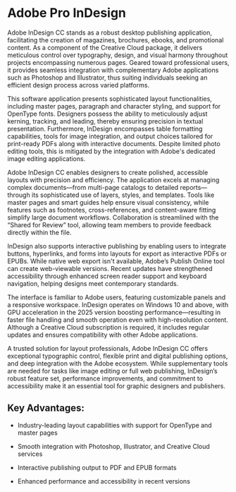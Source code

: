 # Adobe Pro InDesign 
Adobe InDesign CC stands as a robust desktop publishing application, facilitating the creation of magazines, brochures, ebooks, and promotional content. As a component of the Creative Cloud package, it delivers meticulous control over typography, design, and visual harmony throughout projects encompassing numerous pages. Geared toward professional users, it provides seamless integration with complementary Adobe applications such as Photoshop and Illustrator, thus suiting individuals seeking an efficient design process across varied platforms.

This software application presents sophisticated layout functionalities, including master pages, paragraph and character styling, and support for OpenType fonts. Designers possess the ability to meticulously adjust kerning, tracking, and leading, thereby ensuring precision in textual presentation. Furthermore, InDesign encompasses table formatting capabilities, tools for image integration, and output choices tailored for print-ready PDFs along with interactive documents. Despite limited photo editing tools, this is mitigated by the integration with Adobe's dedicated image editing applications.


Adobe InDesign CC enables designers to create polished, accessible layouts with precision and efficiency. The application excels at managing complex documents—from multi-page catalogs to detailed reports—through its sophisticated use of layers, styles, and templates. Tools like master pages and smart guides help ensure visual consistency, while features such as footnotes, cross-references, and content-aware fitting simplify large document workflows. Collaboration is streamlined with the “Shared for Review” tool, allowing team members to provide feedback directly within the file.

InDesign also supports interactive publishing by enabling users to integrate buttons, hyperlinks, and forms into layouts for export as interactive PDFs or EPUBs. While native web export isn't available, Adobe’s Publish Online tool can create web-viewable versions. Recent updates have strengthened accessibility through enhanced screen reader support and keyboard navigation, helping designs meet contemporary standards.

The interface is familiar to Adobe users, featuring customizable panels and a responsive workspace. InDesign operates on Windows 10 and above, with GPU acceleration in the 2025 version boosting performance—resulting in faster file handling and smooth operation even with high-resolution content. Although a Creative Cloud subscription is required, it includes regular updates and ensures compatibility with other Adobe applications.

A trusted solution for layout professionals, Adobe InDesign CC offers exceptional typographic control, flexible print and digital publishing options, and deep integration with the Adobe ecosystem. While supplementary tools are needed for tasks like image editing or full web publishing, InDesign’s robust feature set, performance improvements, and commitment to accessibility make it an essential tool for graphic designers and publishers.

## Key Advantages:

- Industry-leading layout capabilities with support for OpenType and master pages

- Smooth integration with Photoshop, Illustrator, and Creative Cloud services

- Interactive publishing output to PDF and EPUB formats

- Enhanced performance and accessibility in recent versions
